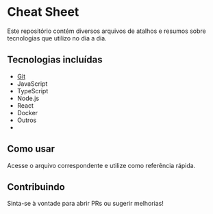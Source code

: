 # Cheat Sheet

Este repositório contém diversos arquivos de atalhos e resumos sobre tecnologias que utilizo no dia a dia.

## Tecnologias incluídas
- [Git](https://github.com/pvstelles/cheat-sheet/edit/main/README.md)
- JavaScript
- TypeScript
- Node.js
- React
- Docker
- Outros
- 
## Como usar
Acesse o arquivo correspondente e utilize como referência rápida.

## Contribuindo
Sinta-se à vontade para abrir PRs ou sugerir melhorias!
